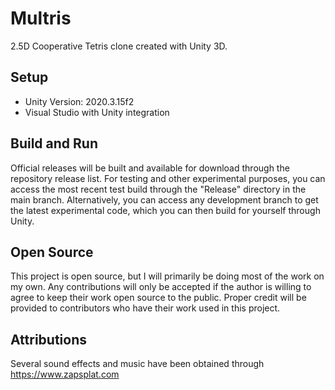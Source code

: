 # Multris
2.5D Cooperative Tetris clone created with Unity 3D.

## Setup
- Unity Version: 2020.3.15f2
- Visual Studio with Unity integration

## Build and Run
Official releases will be built and available for download through the repository release list.
For testing and other experimental purposes, you can access the most recent test build through the "Release" directory in the main branch.
Alternatively, you can access any development branch to get the latest experimental code, which you can then build for yourself through Unity.

## Open Source
This project is open source, but I will primarily be doing most of the work on my own. Any contributions will only be accepted if the author is willing to agree to keep their work open source to the public. Proper credit will be provided to contributors who have their work used in this project.

## Attributions
Several sound effects and music have been obtained through https://www.zapsplat.com
